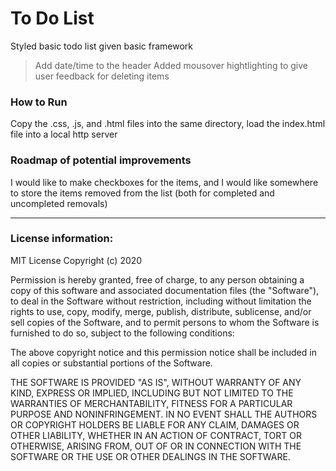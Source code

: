 # To Do List
Styled basic todo list given basic framework

> Add date/time to the header
> Added mousover hightlighting to give user feedback for deleting items

### How to Run 
Copy the .css, .js, and .html files into the same directory, load the index.html file into a local http server

### Roadmap of potential improvements
I would like to make checkboxes for the items, and I would like somewhere to store the items removed from the list (both for completed and uncompleted removals)

---

### License information:
MIT License
Copyright (c) 2020

Permission is hereby granted, free of charge, to any person obtaining a copy of this software and associated documentation files (the "Software"), to deal in the Software without restriction, including without limitation the rights to use, copy, modify, merge, publish, distribute, sublicense, and/or sell copies of the Software, and to permit persons to whom the Software is furnished to do so, subject to the following conditions:

The above copyright notice and this permission notice shall be included in all copies or substantial portions of the Software.

THE SOFTWARE IS PROVIDED "AS IS", WITHOUT WARRANTY OF ANY KIND, EXPRESS OR IMPLIED, INCLUDING BUT NOT LIMITED TO THE WARRANTIES OF MERCHANTABILITY, FITNESS FOR A PARTICULAR PURPOSE AND NONINFRINGEMENT. IN NO EVENT SHALL THE AUTHORS OR COPYRIGHT HOLDERS BE LIABLE FOR ANY CLAIM, DAMAGES OR OTHER LIABILITY, WHETHER IN AN ACTION OF CONTRACT, TORT OR OTHERWISE, ARISING FROM, OUT OF OR IN CONNECTION WITH THE SOFTWARE OR THE USE OR OTHER DEALINGS IN THE SOFTWARE.
